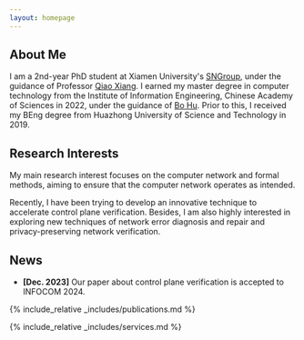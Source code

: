 ```yaml
---
layout: homepage
---
```


## About Me

I am a 2nd-year PhD student at Xiamen University's [SNGroup](https://sngroup.org.cn/), 
under the guidance of Professor [Qiao Xiang](https://qiaoxiang.me/). 
I earned my master degree in computer technology from the Institute of Information Engineering, 
Chinese Academy of Sciences in 2022, under the guidance of [Bo Hu](https://teacher.ucas.ac.cn/~0057576).
Prior to this, I received my BEng degree from Huazhong University of Science and Technology in 2019.

## Research Interests

My main research interest focuses on the computer network and formal methods, aiming to ensure 
that the computer network operates as intended.

Recently, I have been trying to develop an innovative technique to accelerate control plane verification. 
Besides, I am also highly interested in exploring new techniques of network error
diagnosis and repair and privacy-preserving network verification.

## News

- **[Dec. 2023]** Our paper about control plane verification is accepted to INFOCOM 2024.

{% include_relative _includes/publications.md %}

{% include_relative _includes/services.md %}
